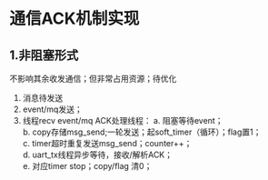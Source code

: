 # 通信ACK机制实现
## 1.非阻塞形式
不影响其余收发通信；但非常占用资源；待优化
1. 消息待发送
2. event/mq发送；
3. 线程recv event/mq
    ACK处理线程：
    a. 阻塞等待event；      
    b. copy存储msg_send;一轮发送；起soft_timer（循环）；flag置1；   
    c. timer超时重复发送msg_send；counter++；   
    d. uart_tx线程异步等待，接收/解析ACK；  
    e. 对应timer stop；copy/flag 清0；  
